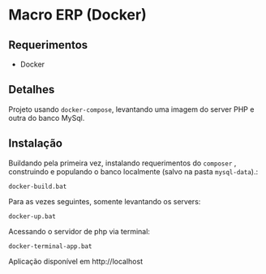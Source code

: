 # Macro ERP (Docker)

## Requerimentos
- Docker

## Detalhes
Projeto usando `docker-compose`, levantando uma imagem do server PHP e outra do banco MySql.

## Instalação
Buildando pela primeira vez, instalando requerimentos do `composer` , construindo e populando o banco localmente (salvo na pasta `mysql-data`).:

`docker-build.bat`

Para as vezes seguintes, somente levantando os servers:

`docker-up.bat`

Acessando o servidor de php via terminal:

`docker-terminal-app.bat`

Aplicação disponível em http://localhost

